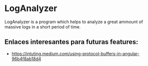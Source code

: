 # LogAnalyzer

LogAnalyzer is a program which helps to analyze a great ammount of massive logs in a short period of time.


## Enlaces interesantes para futuras features:

- https://intuting.medium.com/using-protocol-buffers-in-angular-96b4f8ab18d4
